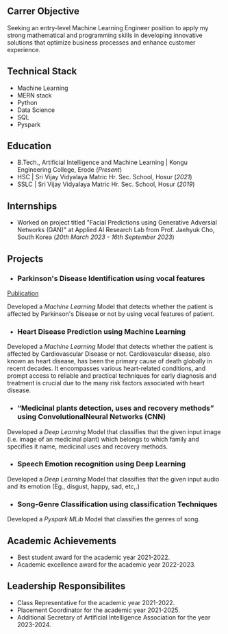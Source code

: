 ## Carrer Objective
Seeking an entry-level Machine Learning Engineer position to apply my strong mathematical and programming skills in developing innovative solutions that optimize business processes and enhance customer experience.

## Technical Stack
- Machine Learning
- MERN stack
- Python
- Data Science
- SQL
- Pyspark

## Education
- B.Tech., Artificial Intelligence and Machine Learning | Kongu Engineering College, Erode (_Present_)
- HSC | Sri Vijay Vidyalaya Matric Hr. Sec. School, Hosur (_2021_)
- SSLC | Sri Vijay Vidyalaya Matric Hr. Sec. School, Hosur (_2019_)

## Internships
- Worked on project titled "Facial Predictions using Generative Adversial Networks (GAN)" at Applied AI Research Lab from Prof. Jaehyuk Cho, South Korea (_20th March 2023 - 16th September 2023_)

## Projects
- ### Parkinson's Disease Identification using vocal features 
[Publication](https://ieeexplore.ieee.org/document/10085210)

Developed a *Machine Learning* Model that detects whether the patient is affected by Parkinson's Disease or not by using vocal features of patient.

- ### Heart Disease Prediction using Machine Learning
Developed a *Machine Learning* Model that detects whether the patient is affected by Cardiovascular Disease or not. Cardiovascular disease, also known as heart disease, has been the primary cause of death globally in recent decades. It encompasses various heart-related conditions, and prompt access to reliable and practical techniques for early diagnosis and treatment is crucial due to the many risk factors associated with heart disease.

- ### “Medicinal plants detection, uses and recovery methods” using ConvolutionalNeural Networks (CNN)
Developed a *Deep Learning* Model that classifies that the given input image (i.e. image of an medicinal plant) which belongs to which family and specifies it name, medicinal uses and recovery methods.

- ### Speech Emotion recognition using Deep Learning
Developed a *Deep Learning* Model that classifies that the given input audio and its emotion (Eg., disgust, happy, sad, etc,.)

- ### Song-Genre Classification using classification Techniques
Developed a *Pyspark MLib* Model that classifies the genres of song.

## Academic Achievements
- Best student award for the academic year 2021-2022.
- Academic excellence award for the academic year 2022-2023.

## Leadership Responsibilites
- Class Representative for the academic year 2021-2022.
- Placement Coordinator for the academic year 2021-2025.
- Additional Secretary of Artificial Intelligence Association for the year 2023-2024.

  




  
